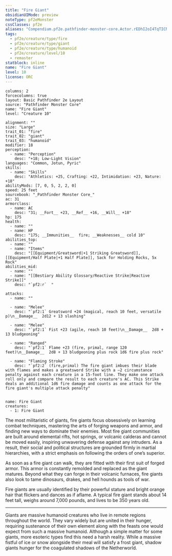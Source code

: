 ```yaml
---
title: "Fire Giant"
obsidianUIMode: preview
noteType: pf2eMonster
cssClasses: pf2e
aliases: "Compendium.pf2e.pathfinder-monster-core.Actor.rEDhI2oI4TqTICN2" 
tags:
  - pf2e/creature/type/fire
  - pf2e/creature/type/giant
  - pf2e/creature/type/humanoid
  - pf2e/creature/level/10
  - remaster
statblock: inline
name: "Fire Giant"
level: 10
license: ORC
---
```


```statblock
columns: 2
forcecolumns: true
layout: Basic Pathfinder 2e Layout
source: "Pathfinder Monster Core"
name: "Fire Giant"
level: "Creature 10"

alignment: ""
size: "Large"
trait_01: "fire"
trait_02: "giant"
trait_03: "humanoid"
modifier: 18
perception:
  - name: "Perception"
    desc: "+18; Low-Light Vision"
languages: "Common, Jotun, Pyric"
skills:
  - name: "Skills"
    desc: "Athletics: +25, Crafting: +22, Intimidation: +23, Nature: +18"
abilityMods: [7, 0, 5, 2, 2, 0]
speed: 25 feet
sourcebook: "_Pathfinder Monster Core_"
ac: 31
armorclass:
  - name: AC
    desc: "31; __Fort__ +23, __Ref__ +16, __Will__ +18"
hp: 175
health:
  - name: ""
  - name: HP
    desc: "175; __Immunities__  fire; __Weaknesses__ cold 10"
abilities_top:
  - name: ""
  - name: "Items"
    desc: "[[Equipment/Greatsword|+1 Striking Greatsword]], [[Equipment/Half Plate|+1 Half Plate]], Sack for Holding Rocks, 5x Rock"
abilities_mid:
  - name: ""
  - name: "[[Bestiary Ability Glossary/Reactive Strike|Reactive Strike]]"
    desc: "`pf2:r`  "

attacks:
  - name: ""

  - name: "Melee"
    desc: "`pf2:1` Greatsword +24 (magical, reach 10 feet, versatile p)\n__Damage__  2d12 + 13 slashing"

  - name: "Melee"
    desc: "`pf2:1` Fist +23 (agile, reach 10 feet)\n__Damage__  2d8 + 13 bludgeoning"

  - name: "Ranged"
    desc: "`pf2:1` Flame +23 (fire, primal, range 120 feet)\n__Damage__  2d8 + 13 bludgeoning plus rock 1d6 fire plus rock"

  - name: "Flaming Stroke"
    desc: "`pf2:2` (fire,primal) The fire giant imbues their blade with flames and makes a greatsword Strike with a –2 circumstance penalty against each creature in a 15-foot line. They make one attack roll only and compare the result to each creature's AC. This Strike deals an additional 1d6 fire damage and counts as one attack for the fire giant's multiple attack penalty"
 
```

```encounter-table
name: Fire Giant
creatures:
  - 1: Fire Giant
```



The most militaristic of giants, fire giants focus obsessively on learning combat techniques, mastering the arts of forging weapons and armor, and finding new ways to dominate their enemies. Most fire giant communities are built around elemental rifts, hot springs, or volcanic calderas and cannot be moved easily, inspiring unwavering defense against any intruders. As a result, their social and political structures are grounded firmly in martial hierarchies, with a strict emphasis on following the orders of one’s superior.

As soon as a fire giant can walk, they are fitted with their first suit of forged armor. This armor is constantly remolded and replaced as the giant matures. Beyond what they can forge in their volcanic furnaces, fire giants also look to tame dinosaurs, drakes, and hell hounds as tools of war.

Fire giants are usually identified by their powerful stature and bright orange hair that flickers and dances as if aflame. A typical fire giant stands about 14 feet tall, weighs around 7,000 pounds, and lives to be 350 years old.

* * *

Giants are massive humanoid creatures who live in remote regions throughout the world. They vary widely but are united in their hunger, requiring sustenance of their own element along with the feasts one would expect from such a massive humanoid. Although a simple matter for some giants, more esoteric types find this need a harsh reality. While a massive fistful of ice or snow alongside their meal will satisfy a frost giant, shadow giants hunger for the coagulated shadows of the Netherworld.
